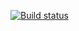 [![Build status](https://ci.appveyor.com/api/projects/status/h7k41b7tdm3p69wm/branch/main?svg=true)](https://ci.appveyor.com/project/SomeName44/bdd/branch/main)